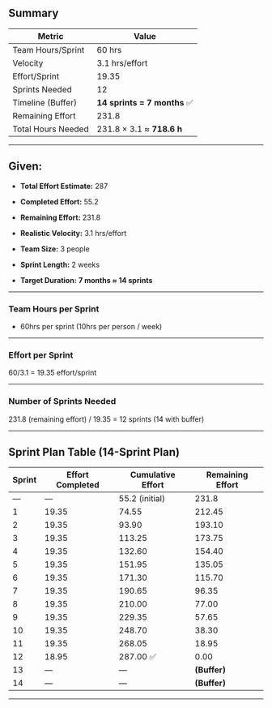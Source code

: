 ## Summary

|Metric|Value|
|---|---|
|Team Hours/Sprint|60 hrs|
|Velocity|3.1 hrs/effort|
|Effort/Sprint|19.35|
|Sprints Needed|12|
|Timeline (Buffer)|**14 sprints = 7 months** ✅|
|Remaining Effort|231.8|
|Total Hours Needed|231.8 × 3.1 ≈ **718.6 h**|

---


## Given:

- **Total Effort Estimate:** 287
- **Completed Effort:** 55.2
- **Remaining Effort:** 231.8

- **Realistic Velocity:** 3.1 hrs/effort

- **Team Size:** 3 people
- **Sprint Length:** 2 weeks
- **Target Duration:** **7 months ≈ 14 sprints**


---

### Team Hours per Sprint

- 60hrs per sprint (10hrs per person / week)

---

### Effort per Sprint

60/3.1 = 19.35 effort/sprint

---

### Number of Sprints Needed

231.8 (remaining effort) / 19.35 = 12 sprints (14 with buffer)

---

## Sprint Plan Table (14-Sprint Plan)

|Sprint|Effort Completed|Cumulative Effort|Remaining Effort|
|---|---|---|---|
|—|—|55.2 (initial)|231.8|
|1|19.35|74.55|212.45|
|2|19.35|93.90|193.10|
|3|19.35|113.25|173.75|
|4|19.35|132.60|154.40|
|5|19.35|151.95|135.05|
|6|19.35|171.30|115.70|
|7|19.35|190.65|96.35|
|8|19.35|210.00|77.00|
|9|19.35|229.35|57.65|
|10|19.35|248.70|38.30|
|11|19.35|268.05|18.95|
|12|18.95|287.00 ✅|0.00|
|13|—|—|**(Buffer)**|
|14|—|—|**(Buffer)**|

---
